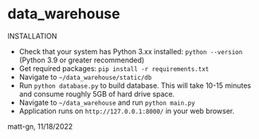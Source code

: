 # data_warehouse

INSTALLATION

- Check that your system has Python 3.xx installed: `python --version` (Python 3.9 or greater recommended)
- Get required packages: `pip install -r requirements.txt`
- Navigate to `~/data_warehouse/static/db`
- Run `python database.py` to build database. This will take 10-15 minutes and consume roughly 5GB of hard drive space.
- Navigate to `~/data_warehouse` and run `python main.py`
- Application runs on `http://127.0.0.1:8000/` in your web browser.


matt-gn, 11/18/2022

